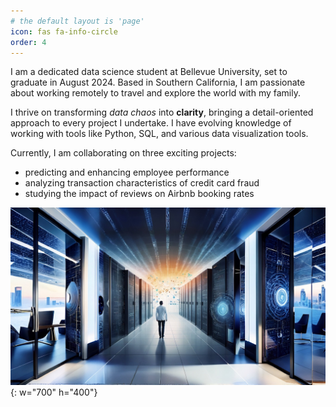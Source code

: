 ```yaml
---
# the default layout is 'page'
icon: fas fa-info-circle
order: 4
---
```


I am a dedicated data science student at Bellevue University, set to graduate in August 2024. Based in Southern California, I am passionate about working remotely to travel and explore the world with my family. 

I thrive on transforming *data chaos* into **clarity**, bringing a detail-oriented approach to every project I undertake. I have evolving knowledge of working with tools like Python, SQL, and various data visualization tools.

Currently, I am collaborating on three exciting projects:  
- predicting and enhancing employee performance
- analyzing transaction characteristics of credit card fraud
- studying the impact of reviews on Airbnb booking rates

![Photo](/assets/img/chaosclaritywide.jpg){: w="700" h="400"}
